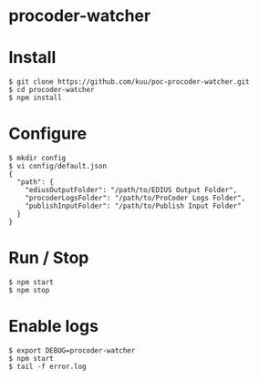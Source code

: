 # procoder-watcher

# Install

```
$ git clone https://github.com/kuu/poc-procoder-watcher.git
$ cd procoder-watcher
$ npm install
```

# Configure

```
$ mkdir config
$ vi config/default.json
{
  "path": {
    "ediusOutputFolder": "/path/to/EDIUS Output Folder",
    "procoderLogsFolder": "/path/to/ProCoder Logs Folder",
    "publishInputFolder": "/path/to/Publish Input Folder"
  }
}
```

# Run / Stop

```
$ npm start
$ npm stop
```

# Enable logs

```
$ export DEBUG=procoder-watcher
$ npm start
$ tail -f error.log
```
